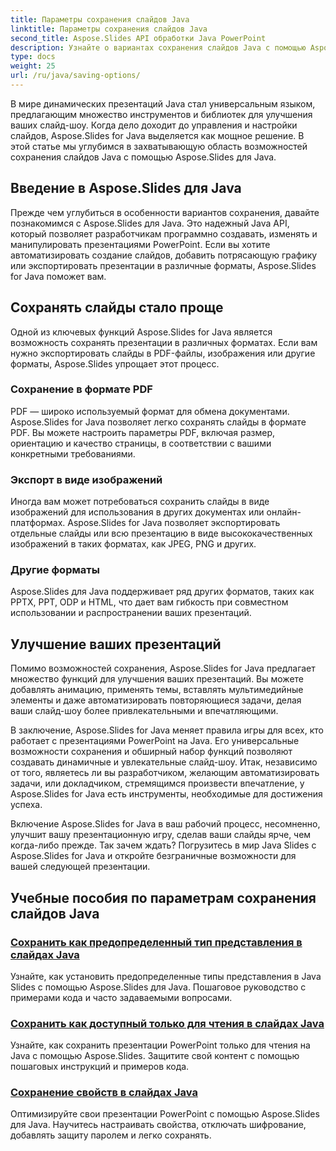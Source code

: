 ```yaml
---
title: Параметры сохранения слайдов Java
linktitle: Параметры сохранения слайдов Java
second_title: Aspose.Slides API обработки Java PowerPoint
description: Узнайте о вариантах сохранения слайдов Java с помощью Aspose.Slides для Java. Изучите подробные учебные пособия и руководства по эффективному управлению слайдами и их настройке.
type: docs
weight: 25
url: /ru/java/saving-options/
---
```



В мире динамических презентаций Java стал универсальным языком, предлагающим множество инструментов и библиотек для улучшения ваших слайд-шоу. Когда дело доходит до управления и настройки слайдов, Aspose.Slides for Java выделяется как мощное решение. В этой статье мы углубимся в захватывающую область возможностей сохранения слайдов Java с помощью Aspose.Slides для Java.

## Введение в Aspose.Slides для Java

Прежде чем углубиться в особенности вариантов сохранения, давайте познакомимся с Aspose.Slides для Java. Это надежный Java API, который позволяет разработчикам программно создавать, изменять и манипулировать презентациями PowerPoint. Если вы хотите автоматизировать создание слайдов, добавить потрясающую графику или экспортировать презентации в различные форматы, Aspose.Slides for Java поможет вам.

## Сохранять слайды стало проще

Одной из ключевых функций Aspose.Slides for Java является возможность сохранять презентации в различных форматах. Если вам нужно экспортировать слайды в PDF-файлы, изображения или другие форматы, Aspose.Slides упрощает этот процесс.

### Сохранение в формате PDF

PDF — широко используемый формат для обмена документами. Aspose.Slides for Java позволяет легко сохранять слайды в формате PDF. Вы можете настроить параметры PDF, включая размер, ориентацию и качество страницы, в соответствии с вашими конкретными требованиями.

### Экспорт в виде изображений

Иногда вам может потребоваться сохранить слайды в виде изображений для использования в других документах или онлайн-платформах. Aspose.Slides for Java позволяет экспортировать отдельные слайды или всю презентацию в виде высококачественных изображений в таких форматах, как JPEG, PNG и других.

### Другие форматы

Aspose.Slides для Java поддерживает ряд других форматов, таких как PPTX, PPT, ODP и HTML, что дает вам гибкость при совместном использовании и распространении ваших презентаций.

## Улучшение ваших презентаций

Помимо возможностей сохранения, Aspose.Slides for Java предлагает множество функций для улучшения ваших презентаций. Вы можете добавлять анимацию, применять темы, вставлять мультимедийные элементы и даже автоматизировать повторяющиеся задачи, делая ваши слайд-шоу более привлекательными и впечатляющими.

В заключение, Aspose.Slides for Java меняет правила игры для всех, кто работает с презентациями PowerPoint на Java. Его универсальные возможности сохранения и обширный набор функций позволяют создавать динамичные и увлекательные слайд-шоу. Итак, независимо от того, являетесь ли вы разработчиком, желающим автоматизировать задачи, или докладчиком, стремящимся произвести впечатление, у Aspose.Slides for Java есть инструменты, необходимые для достижения успеха.

Включение Aspose.Slides for Java в ваш рабочий процесс, несомненно, улучшит вашу презентационную игру, сделав ваши слайды ярче, чем когда-либо прежде. Так зачем ждать? Погрузитесь в мир Java Slides с Aspose.Slides for Java и откройте безграничные возможности для вашей следующей презентации.

## Учебные пособия по параметрам сохранения слайдов Java
### [Сохранить как предопределенный тип представления в слайдах Java](./save-as-predefined-view-type-in-java-slides/)
Узнайте, как установить предопределенные типы представления в Java Slides с помощью Aspose.Slides для Java. Пошаговое руководство с примерами кода и часто задаваемыми вопросами.
### [Сохранить как доступный только для чтения в слайдах Java](./save-as-read-only-in-java-slides/)
Узнайте, как сохранить презентации PowerPoint только для чтения на Java с помощью Aspose.Slides. Защитите свой контент с помощью пошаговых инструкций и примеров кода.
### [Сохранение свойств в слайдах Java](./save-properties-in-java-slides/)
Оптимизируйте свои презентации PowerPoint с помощью Aspose.Slides для Java. Научитесь настраивать свойства, отключать шифрование, добавлять защиту паролем и легко сохранять.